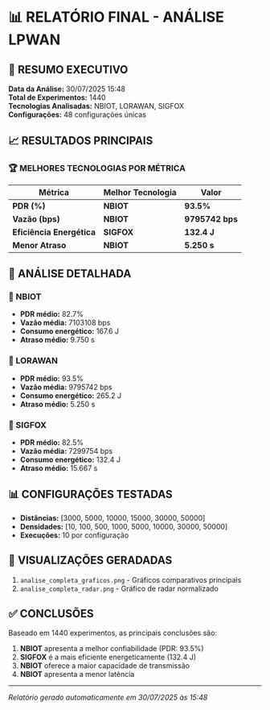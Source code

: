 # 📊 RELATÓRIO FINAL - ANÁLISE LPWAN

## 🎯 RESUMO EXECUTIVO

**Data da Análise:** 30/07/2025 15:48  
**Total de Experimentos:** 1440  
**Tecnologias Analisadas:** NBIOT, LORAWAN, SIGFOX  
**Configurações:** 48 configurações únicas  

## 📈 RESULTADOS PRINCIPAIS

### 🏆 MELHORES TECNOLOGIAS POR MÉTRICA

| Métrica | Melhor Tecnologia | Valor |
|---------|------------------|-------|
| **PDR (%)** | **NBIOT** | **93.5%** |
| **Vazão (bps)** | **NBIOT** | **9795742 bps** |
| **Eficiência Energética** | **SIGFOX** | **132.4 J** |
| **Menor Atraso** | **NBIOT** | **5.250 s** |

## 🔬 ANÁLISE DETALHADA

### 📡 NBIOT
- **PDR médio:** 82.7%
- **Vazão média:** 7103108 bps
- **Consumo energético:** 167.6 J
- **Atraso médio:** 9.750 s

### 📡 LORAWAN
- **PDR médio:** 93.5%
- **Vazão média:** 9795742 bps
- **Consumo energético:** 265.2 J
- **Atraso médio:** 5.250 s

### 📡 SIGFOX
- **PDR médio:** 82.5%
- **Vazão média:** 7299754 bps
- **Consumo energético:** 132.4 J
- **Atraso médio:** 15.667 s

## 📊 CONFIGURAÇÕES TESTADAS

- **Distâncias:** [3000, 5000, 10000, 15000, 30000, 50000]
- **Densidades:** [10, 100, 500, 1000, 5000, 10000, 30000, 50000]
- **Execuções:** 10 por configuração

## 🎨 VISUALIZAÇÕES GERADADAS

1. `analise_completa_graficos.png` - Gráficos comparativos principais
2. `analise_completa_radar.png` - Gráfico de radar normalizado

## ✅ CONCLUSÕES

Baseado em 1440 experimentos, as principais conclusões são:

1. **NBIOT** apresenta a melhor confiabilidade (PDR: 93.5%)
2. **SIGFOX** é a mais eficiente energeticamente (132.4 J)
3. **NBIOT** oferece a maior capacidade de transmissão
4. **NBIOT** apresenta a menor latência

---

*Relatório gerado automaticamente em 30/07/2025 às 15:48*
